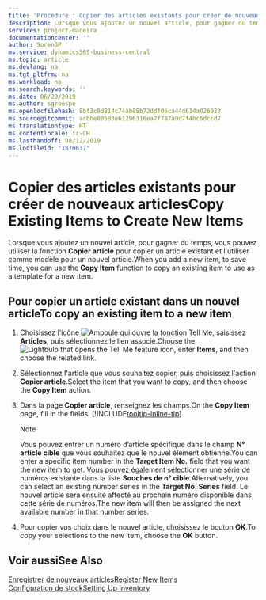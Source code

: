 ```yaml
---
title: 'Procédure : Copier des articles existants pour créer de nouveaux articles'
description: Lorsque vous ajoutez un nouvel article, pour gagner du temps, vous pouvez utiliser la fonction Copier article pour copier un article existant et l'utiliser comme modèle pour un nouvel article.
services: project-madeira
documentationcenter: ''
author: SorenGP
ms.service: dynamics365-business-central
ms.topic: article
ms.devlang: na
ms.tgt_pltfrm: na
ms.workload: na
ms.search.keywords: ''
ms.date: 06/20/2019
ms.author: sgroespe
ms.openlocfilehash: 8bf3c8d814c74ab85b72ddf06ca44d614a026923
ms.sourcegitcommit: acbbe80503e61296310ea7f787a9d7f4bc6dccd7
ms.translationtype: HT
ms.contentlocale: fr-CH
ms.lasthandoff: 08/12/2019
ms.locfileid: "1870617"
---
```

# <a name="copy-existing-items-to-create-new-items"></a><span data-ttu-id="fa2e2-103">Copier des articles existants pour créer de nouveaux articles</span><span class="sxs-lookup"><span data-stu-id="fa2e2-103">Copy Existing Items to Create New Items</span></span>
<span data-ttu-id="fa2e2-104">Lorsque vous ajoutez un nouvel article, pour gagner du temps, vous pouvez utiliser la fonction **Copier article** pour copier un article existant et l'utiliser comme modèle pour un nouvel article.</span><span class="sxs-lookup"><span data-stu-id="fa2e2-104">When you add a new item, to save time, you can use the **Copy Item** function to copy an existing item to use as a template for a new item.</span></span>  

## <a name="to-copy-an-existing-item-to-a-new-item"></a><span data-ttu-id="fa2e2-105">Pour copier un article existant dans un nouvel article</span><span class="sxs-lookup"><span data-stu-id="fa2e2-105">To copy an existing item to a new item</span></span>  
1. <span data-ttu-id="fa2e2-106">Choisissez l'icône ![Ampoule qui ouvre la fonction Tell Me](media/ui-search/search_small.png "Dites-moi ce que vous voulez faire"), saisissez **Articles**, puis sélectionnez le lien associé.</span><span class="sxs-lookup"><span data-stu-id="fa2e2-106">Choose the ![Lightbulb that opens the Tell Me feature](media/ui-search/search_small.png "Tell me what you want to do") icon, enter **Items**, and then choose the related link.</span></span>  
2. <span data-ttu-id="fa2e2-107">Sélectionnez l'article que vous souhaitez copier, puis choisissez l'action **Copier article**.</span><span class="sxs-lookup"><span data-stu-id="fa2e2-107">Select the item that you want to copy, and then choose the **Copy Item** action.</span></span>  
3. <span data-ttu-id="fa2e2-108">Dans la page **Copier article**, renseignez les champs.</span><span class="sxs-lookup"><span data-stu-id="fa2e2-108">On the **Copy Item** page, fill in the fields.</span></span> [!INCLUDE[tooltip-inline-tip](includes/tooltip-inline-tip_md.md)]

    > [!NOTE]  
    > <span data-ttu-id="fa2e2-109">Vous pouvez entrer un numéro d’article spécifique dans le champ **N° article cible** que vous souhaitez que le nouvel élément obtienne.</span><span class="sxs-lookup"><span data-stu-id="fa2e2-109">You can enter a specific item number in the **Target Item No.** field that you want the new item to get.</span></span> <span data-ttu-id="fa2e2-110">Vous pouvez également sélectionner une série de numéros existante dans la liste **Souches de n° cible**.</span><span class="sxs-lookup"><span data-stu-id="fa2e2-110">Alternatively, you can select an existing number series in the **Target No. Series** field.</span></span> <span data-ttu-id="fa2e2-111">Le nouvel article sera ensuite affecté au prochain numéro disponible dans cette série de numéros.</span><span class="sxs-lookup"><span data-stu-id="fa2e2-111">The new item will then be assigned the next available number in that number series.</span></span>  

5. <span data-ttu-id="fa2e2-112">Pour copier vos choix dans le nouvel article, choisissez le bouton **OK**.</span><span class="sxs-lookup"><span data-stu-id="fa2e2-112">To copy your selections to the new item, choose the **OK** button.</span></span>  

## <a name="see-also"></a><span data-ttu-id="fa2e2-113">Voir aussi</span><span class="sxs-lookup"><span data-stu-id="fa2e2-113">See Also</span></span>  
[<span data-ttu-id="fa2e2-114">Enregistrer de nouveaux articles</span><span class="sxs-lookup"><span data-stu-id="fa2e2-114">Register New Items</span></span>](inventory-how-register-new-items.md)  
[<span data-ttu-id="fa2e2-115">Configuration de stock</span><span class="sxs-lookup"><span data-stu-id="fa2e2-115">Setting Up Inventory</span></span>](inventory-setup-inventory.md)
